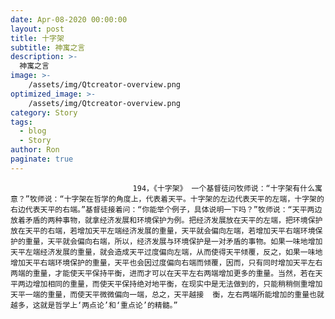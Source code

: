 ```yaml
---
date: Apr-08-2020 00:00:00
layout: post
title: 十字架
subtitle: 神寓之言
description: >-
  神寓之言
image: >-
    /assets/img/Qtcreator-overview.png
optimized_image: >-
    /assets/img/Qtcreator-overview.png
category: Story
tags:
  - blog
  - Story
author: Ron
paginate: true
---
```


							　　194，《十字架》 一个基督徒问牧师说：“十字架有什么寓意？”牧师说：“十字架在哲学的角度上，代表着天平。十字架的左边代表天平的左端，十字架的右边代表天平的右端。”基督徒接着问：“你能举个例子，具体说明一下吗？”牧师说：“天平两边放着矛盾的两种事物，就拿经济发展和环境保护为例。把经济发展放在天平的左端，把环境保护放在天平的右端，若增加天平左端经济发展的重量，天平就会偏向左端，若增加天平右端环境保护的重量，天平就会偏向右端，所以，经济发展与环境保护是一对矛盾的事物。如果一味地增加天平左端经济发展的重量，就会造成天平过度偏向左端，从而使得天平倾覆，反之，如果一味地增加天平右端环境保护的重量，天平也会因过度偏向右端而倾覆，因而，只有同时增加天平左右两端的重量，才能使天平保持平衡，进而才可以在天平左右两端增加更多的重量。当然，若在天平两边增加相同的重量，而使天平保持绝对地平衡，在现实中是无法做到的，只能稍稍侧重增加天平一端的重量，而使天平微微偏向一端，总之，天平越接  衡，左右两端所能增加的重量也就越多，这就是哲学上‘两点论’和‘重点论’的精髓。”
							
							
						
